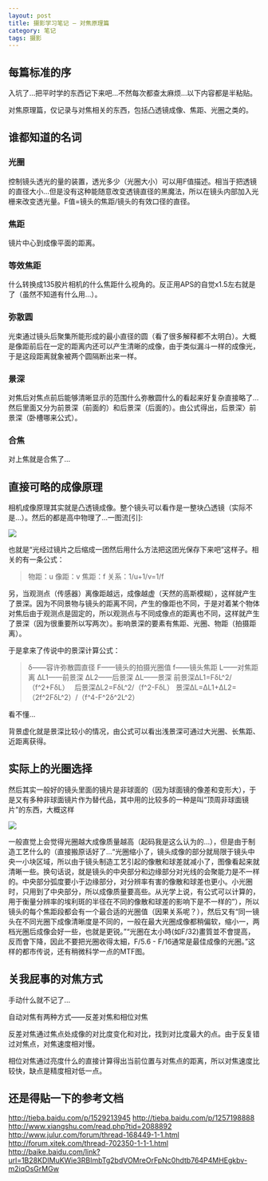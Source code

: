 ```yaml
---
layout: post
title: 摄影学习笔记 – 对焦原理篇
category: 笔记
tags: 摄影
---
```

## 每篇标准的序

入坑了…把平时学的东西记下来吧…不然每次都查太麻烦…以下内容都是半粘贴。

对焦原理篇，仅记录与对焦相关的东西，包括凸透镜成像、焦距、光圈之类的。

## 谁都知道的名词

### 光圈

控制镜头透光的量的装置，透光多少（光圈大小）可以用F值描述。相当于把透镜的直径大小…但是没有这种能随意改变透镜直径的黑魔法，所以在镜头内部加入光栅来改变透光量。F值=镜头的焦距/镜头的有效口径的直径。

### 焦距

镜片中心到成像平面的距离。

### 等效焦距

什么转换成135胶片相机的什么焦距什么视角的。反正用APS的自觉x1.5左右就是了（虽然不知道有什么用…）。

### 弥散圆

光束通过镜头后聚集所能形成的最小直径的圆（看了很多解释都不太明白）。大概是像距前后在一定的距离内还可以产生清晰的成像，由于类似漏斗一样的成像光，于是这段距离就象被两个圆隔断出来一样。

### 景深

对焦后对焦点前后能够清晰显示的范围什么弥散圆什么的看起来好复杂直接略了…然后里面又分为前景深（前面的）和后景深（后面的）。由公式得出，后景深〉前景深（卧槽哪来公式）。

### 合焦

对上焦就是合焦了…

## 直接可略的成像原理

相机成像原理其实就是凸透镜成像。整个镜头可以看作是一整块凸透镜（实际不是…）。然后的都是高中物理了…一图流[引]:

![](http://ww4.sinaimg.cn/large/94fef42ejw1ea303m8s5uj20g405m749.jpg)

也就是“光经过镜片之后缩成一团然后用什么方法把这团光保存下来吧”这样子。相关的有一条公式：

> <div>
> 物距：u 
> 像距：v 
> 焦距：f 
> 关系：1/u+1/v=1/f
> </div>

另，当观测点（传感器）离像距越远，成像越虚（天然的高斯模糊），这样就产生了景深。因为不同景物与镜头的距离不同，产生的像距也不同，于是对着某个物体对焦后由于观测点是固定的，所以观测点与不同成像点的距离也不同，这样就产生了景深（因为很重要所以写两次）。影响景深的要素有焦距、光圈、物距（拍摄距离）。

于是拿来了传说中的景深计算公式：
> <div>
> δ——容许弥散圆直径
> F——镜头的拍摄光圈值
> f——镜头焦距
> L——对焦距离
> ΔL1——前景深
> ΔL2——后景深
> ΔL——景深
> 前景深ΔL1=FδL^2/（f^2+FδL）　
> 后景深ΔL2=FδL^2/（f^2-FδL）
> 景深ΔL=ΔL1+ΔL2=（2f^2FδL^2）/（f^4-F^2δ^2L^2）
> </div>

看不懂…

背景虚化就是景深比较小的情况，由公式可以看出浅景深可通过大光圈、长焦距、近距离获得。

## 实际上的光圈选择

然后其实一般好的镜头里面的镜片是非球面的（因为球面镜的像差和变形大），于是又有多种非球面镜片作为替代品，其中用的比较多的一种是叫“顶周非球面镜片”的东西，大概这样

![](http://ww2.sinaimg.cn/large/94fef42ejw1ea3049nijfj20a209sdg7.jpg)

一般直觉上会觉得光圈越大成像质量越高（起码我是这么认为的…），但是由于制造工艺什么的（直接搬原话好了…“光圈缩小了，镜头成像的部分就局限于镜头中央一小块区域，所以由于镜头制造工艺引起的像散和球差就减小了，图像看起来就清晰一些。换句话说，就是镜头的中央部分和边缘部分对光线的会聚能力是不一样的。中央部分弧度要小于边缘部分，对分辨率有害的像散和球差也更小。小光圈时，只用到了中央部分，所以成像质量要高些。从光学上说，有公式可以计算的，用于衡量分辨率的埃利斑的半径在不同的像散和球差的影响下是不一样的”），所以镜头的每个焦距段都会有一个最合适的光圈值（因果关系呢？），然后又有“同一镜头在不同光圈下成像清晰度是不同的，一般在最大光圈成像都稍偏软，缩小一，两档光圈后成像会好一些，也就是更锐。”“光圈在太小時(如F/32)畫質並不會提高，反而會下降，因此不要把光圈收得太細，F/5.6 - F/16通常是最佳成像的光圈。”这样的都市传说，还有稍微科学一点的MTF图。

## 关我屁事的对焦方式

手动什么就不记了…

自动对焦有两种方式——反差对焦和相位对焦

反差对焦通过焦点处成像的对比度变化和对比，找到对比度最大的点。由于反复错过对焦点，对焦速度相对慢。

相位对焦通过亮度什么的直接计算得出当前位置与对焦点的距离，所以对焦速度比较快，缺点是精度相对低一点。

## 还是得贴一下的参考文档

http://tieba.baidu.com/p/1529213945
http://tieba.baidu.com/p/1257198888
http://www.xiangshu.com/read.php?tid=2088892
http://www.julur.com/forum/thread-168449-1-1.html
http://forum.xitek.com/thread-702350-1-1-1.html
http://baike.baidu.com/link?url=1B28KDIMuKWie3RBImbTg2bdVOMreOrFpNc0hdtb764P4MHEgkbv-m2iqOsGrMGw

</div>